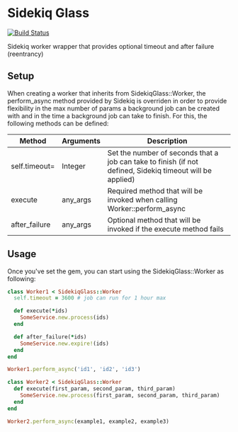# Sidekiq Glass

[![Build Status](https://travis-ci.org/karafka/sidekiq-glass.svg?branch=master)](https://travis-ci.org/karafka/sidekiq-glass)

  Sidekiq worker wrapper that provides optional timeout and after failure (reentrancy)

## Setup
When creating a worker that inherits from SidekiqGlass::Worker, the perform_async method provided by Sidekiq is overriden in order to provide
flexibility in the max number of params a background job can be created with and in the time a background job can take to finish.
For this, the following methods can be defined:

| Method           | Arguments | Description                                                                                                   |
|------------------|-----------|---------------------------------------------------------------------------------------------------------------|
| self.timeout=    | Integer   | Set the number of seconds that a job can take to finish (if not defined, Sidekiq timeout will be applied)     |
| execute          | any_args  | Required method that will be invoked when calling Worker::perform_async                                       |
| after_failure    | any_args  | Optional method that will be invoked if the execute method fails                                              |

## Usage

Once you've set the gem, you can start using the SidekiqGlass::Worker as following:

```ruby
class Worker1 < SidekiqGlass::Worker
  self.timeout = 3600 # job can run for 1 hour max

  def execute(*ids)
    SomeService.new.process(ids)
  end

  def after_failure(*ids)
    SomeService.new.expire!(ids)
  end
end

Worker1.perform_async('id1', 'id2', 'id3')
```

```ruby
class Worker2 < SidekiqGlass::Worker
  def execute(first_param, second_param, third_param)
    SomeService.new.process(first_param, second_param, third_param)
  end
end

Worker2.perform_async(example1, example2, example3)
```
